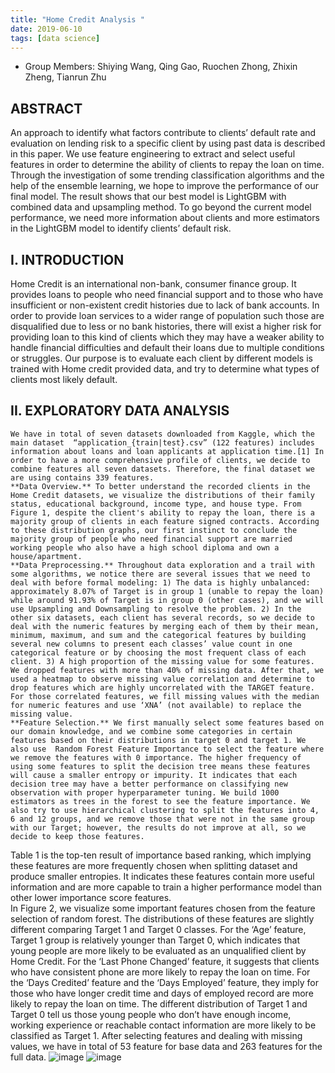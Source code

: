 ```yaml
---
title: "Home Credit Analysis "
date: 2019-06-10
tags: [data science]
---
```


- Group Members: Shiying Wang, Qing Gao, Ruochen Zhong, Zhixin Zheng, Tianrun Zhu

## **ABSTRACT**
An approach to identify what factors contribute to clients’ default rate and evaluation on lending risk to a specific client by using past data is described in this paper. We use feature engineering to extract and select useful features in order to determine the ability of clients to repay the loan on time. Through the investigation of some trending classification algorithms and the help of the ensemble learning, we hope to improve the performance of our final model. The result shows that our best model is LightGBM with combined data and upsampling method. To go beyond the current model performance, we need more information about clients and more estimators in the LightGBM model to identify clients’ default risk.

## I.	INTRODUCTION
Home Credit is an international non-bank, consumer finance group. It provides loans to people who need financial support and to those who have insufficient or non-existent credit histories due to lack of bank accounts. In order to provide loan services to a wider range of population such those are disqualified due to less or no bank histories, there will exist a higher risk for providing loan to this kind of clients which they may have a weaker ability to handle financial difficulties and default their loans due to multiple conditions or struggles. Our purpose is to evaluate each client by different models is trained with Home credit provided data, and try to determine what types of clients most likely default.

## II.	EXPLORATORY DATA ANALYSIS
	We have in total of seven datasets downloaded from Kaggle, which the main dataset  “application_{train|test}.csv” (122 features) includes information about loans and loan applicants at application time.[1] In order to have a more comprehensive profile of clients, we decide to combine features all seven datasets. Therefore, the final dataset we are using contains 339 features. 
	**Data Overview.** To better understand the recorded clients in the Home Credit datasets, we visualize the distributions of their family status, educational background, income type, and house type. From Figure 1, despite the client's ability to repay the loan, there is a majority group of clients in each feature signed contracts. According to these distribution graphs, our first instinct to conclude the majority group of people who need financial support are married working people who also have a high school diploma and own a house/apartment.
	**Data Preprocessing.** Throughout data exploration and a trail with some algorithms, we notice there are several issues that we need to deal with before formal modeling: 1) The data is highly unbalanced: approximately 8.07% of Target is in group 1 (unable to repay the loan) while around 91.93% of Target is in group 0 (other cases), and we will use Upsampling and Downsampling to resolve the problem. 2) In the other six datasets, each client has several records, so we decide to deal with the numeric features by merging each of them by their mean, minimum, maximum, and sum and the categorical features by building several new columns to present each classes’ value count in one categorical feature or by choosing the most frequent class of each client. 3) A high proportion of the missing value for some features. We dropped features with more than 40% of missing data. After that, we used a heatmap to observe missing value correlation and determine to drop features which are highly uncorrelated with the TARGET feature. For those correlated features, we fill missing values with the median for numeric features and use ‘XNA’ (not available) to replace the missing value. 
	**Feature Selection.** We first manually select some features based on our domain knowledge, and we combine some categories in certain features based on their distributions in target 0 and target 1. We also use  Random Forest Feature Importance to select the feature where we remove the features with 0 importance. The higher frequency of using some features to split the decision tree means these features will cause a smaller entropy or impurity. It indicates that each decision tree may have a better performance on classifying new observation with proper hyperparameter tuning. We build 1000 estimators as trees in the forest to see the feature importance. We also try to use hierarchical clustering to split the features into 4, 6 and 12 groups, and we remove those that were not in the same group with our Target; however, the results do not improve at all, so we decide to keep those features.
Table 1 is the top-ten result of importance based ranking, which implying these features are more frequently chosen when splitting dataset and produce smaller entropies. It indicates these features contain more useful information and are more capable to train a higher performance model than other lower importance score features.                                                                                                                  
In Figure 2, we visualize some important features chosen from the feature selection of random forest. The distributions of these features are slightly different comparing Target 1 and Target 0 classes. For the ‘Age’ feature, Target 1 group is relatively younger than Target 0, which indicates that young people are more likely to be evaluated as an unqualified client by Home Credit. For the ‘Last Phone Changed’ feature, it suggests that clients who have consistent phone are more likely to repay the loan on time. For the ‘Days Credited’ feature and the ‘Days Employed’ feature, they imply for those who have longer credit time and days of employed record are more likely to repay the loan on time. The different distribution of Target 1 and Target 0 tell us those young people who don’t have enough income, working experience or reachable contact information are more likely to be classified as Target 1. 
After selecting features and dealing with missing values, we have in total of 53 feature for base data and 263 features for the full data.
![image](https://drive.google.com/file/d/1sB4_3TVa4poORyOf1sMFBlRrRSxf1S_y/view?usp=sharing)
![image](https://drive.google.com/open?id=1dgNqLUJWt-jnKoZ6zoBP-c7HDpwVINp9)

